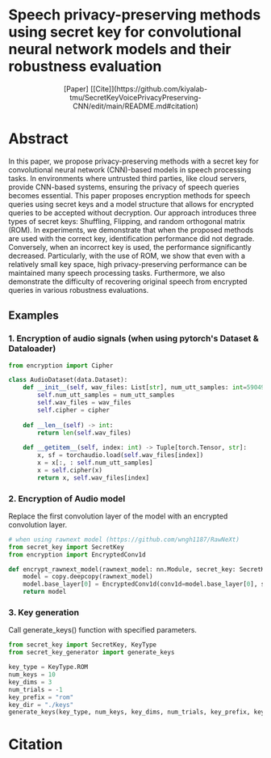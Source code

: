 # Speech privacy-preserving methods using secret key for convolutional neural network models and their robustness evaluation
<div align="center">
<p> [Paper]  [[Cite]](https://github.com/kiyalab-tmu/SecretKeyVoicePrivacyPreserving-CNN/edit/main/README.md#citation) </p>
</div>

# Abstract
In this paper, we propose privacy-preserving methods with a secret key for convolutional neural network (CNN)-based models in speech processing tasks. 
In environments where untrusted third parties, like cloud servers, provide CNN-based systems, ensuring the privacy of speech queries becomes essential. 
This paper proposes encryption methods for speech queries using secret keys and a model structure that allows for encrypted queries to be accepted without decryption.
Our approach introduces three types of secret keys: Shuffling, Flipping, and random orthogonal matrix (ROM).
In experiments, we demonstrate that when the proposed methods are used with the correct key, identification performance did not degrade. 
Conversely, when an incorrect key is used, the performance significantly decreased. 
Particularly, with the use of ROM, we show that even with a relatively small key space, high privacy-preserving performance can be maintained many speech processing tasks. Furthermore, we also demonstrate the difficulty of recovering original speech from encrypted queries in various robustness evaluations.

## Examples
### 1. Encryption of audio signals (when using pytorch's Dataset & Dataloader)
```python
from encryption import Cipher

class AudioDataset(data.Dataset):
    def __init__(self, wav_files: List[str], num_utt_samples: int=59049, cipher: Cipher=None) -> None:
        self.num_utt_samples = num_utt_samples
        self.wav_files = wav_files
        self.cipher = cipher
    
    def __len__(self) -> int:
        return len(self.wav_files)
    
    def __getitem__(self, index: int) -> Tuple[torch.Tensor, str]:
        x, sf = torchaudio.load(self.wav_files[index])
        x = x[:, : self.num_utt_samples]
        x = self.cipher(x)
        return x, self.wav_files[index]
```

### 2. Encryption of Audio model
Replace the first convolution layer of the model with an encrypted convolution layer.

```python
# when using rawnext model (https://github.com/wngh1187/RawNeXt)
from secret_key import SecretKey
from encryption import EncryptedConv1d

def encrypt_rawnext_model(rawnext_model: nn.Module, secret_key: SecretKey) -> nn.Module:
    model = copy.deepcopy(rawnext_model)
    model.base_layer[0] = EncryptedConv1d(conv1d=model.base_layer[0], secret_key=secret_key)
    return model
```
### 3. Key generation
Call generate_keys() function with specified parameters.
```python
from secret_key import SecretKey, KeyType
from secret_key_generator import generate_keys

key_type = KeyType.ROM
num_keys = 10
key_dims = 3
num_trials = -1
key_prefix = "rom"
key_dir = "./keys"
generate_keys(key_type, num_keys, key_dims, num_trials, key_prefix, key_dir)    
```

# Citation
